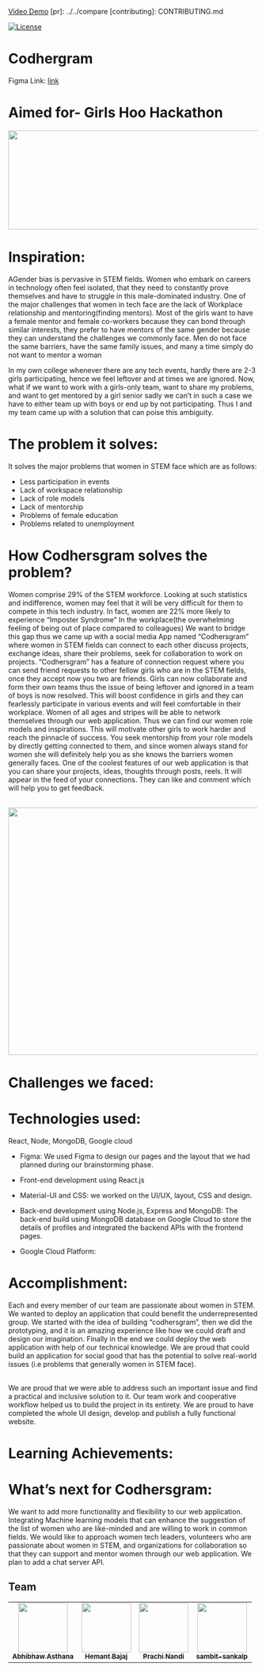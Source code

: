[fork]: ../../fork
[Video Demo](https://youtu.be/_VbLTEeckRE)
[pr]: ../../compare
[contributing]: CONTRIBUTING.md

[![License](https://img.shields.io/badge/License-Apache%202.0-blue.svg)](https://opensource.org/licenses/Apache-2.0) 

<!-- Banner goes here -->

# Codhergram

Figma Link: [link](https://www.figma.com/proto/kOaqr8HMmjayHB02Ar9yEN/Cod(H)ergram?page-id=0%3A1&node-id=2%3A7&viewport=241%2C48%2C0.22&scaling=scale-down&starting-point-node-id=2%3A4)
<!-- Details goes here -->


# Aimed for- Girls Hoo Hackathon
<p align="center">
<img src="https://github.com/prachi237/Codhersgram/blob/master/assets/Screenshot%20(9).png" width="700" height="200" >
</p>

# Inspiration:

AGender bias is pervasive in STEM fields. Women who embark on careers in technology often feel isolated, that they need to constantly prove themselves and have to struggle in this male-dominated industry. One of the major challenges that women in tech face are the lack of Workplace relationship and mentoring(finding mentors). Most of the girls want to have a female mentor and female co-workers because they can bond through similar interests, they prefer to have mentors of the same gender because they can understand the challenges we commonly face. Men do not face the same barriers, have the same family issues, and many a time simply do not want to mentor a woman

In my own college whenever there are any tech events, hardly there are 2-3 girls participating, hence we feel leftover and at times we are ignored. Now, what if we want to work with a girls-only team, want to share my problems, and want to get mentored by a girl senior sadly we can’t in such a case we have to either team up with boys or end up by not participating. Thus I and my team came up with a solution that can poise this ambiguity.  

# The problem it solves:
It solves the major problems that women in STEM face which are as follows:
* Less participation in events
* Lack of workspace relationship
* Lack of role models
* Lack of mentorship
* Problems of female education
* Problems related to unemployment

# How Codhersgram solves the problem?
Women comprise 29% of the STEM workforce. Looking at such statistics and indifference, women may feel that it will be very difficult for them to compete in this tech industry. In fact, women are 22% more likely to experience “Imposter Syndrome” In the workplace(the overwhelming feeling of being out of place compared to colleagues)
We want to bridge this gap thus we came up with a social media App named “Codhersgram” where women in STEM fields can connect to each other discuss projects, exchange ideas, share their problems, seek for collaboration to work on projects. “Codhersgram” has a feature of connection request where you can send friend requests to other fellow girls who are in the STEM fields, once they accept now you two are friends. Girls can now collaborate and form their own teams thus the issue of being leftover and ignored in a team of boys is now resolved. This will boost confidence in girls and they can fearlessly participate in various events and will feel comfortable in their workplace. Women of all ages and stripes will be able to network themselves through our web application. Thus we can find our women role models and inspirations. This will motivate other girls to work harder and reach the pinnacle of success. You seek mentorship from your role models by directly getting connected to them, and since women always stand for women she will definitely help you as she knows the barriers women generally faces.
One of the coolest features of our web application is that you can share your projects, ideas, thoughts through posts, reels. It will appear in the feed of your connections. They can like and comment which will help you to get feedback. 

<br>
<img src="https://github.com/prachi237/Codhersgram/blob/master/assets/Screenshot%20(11).png" width="700" height="500" >

# Challenges we faced:


# Technologies used:
React, Node, MongoDB, Google cloud


* Figma: 
We used Figma to design our pages and the layout that we had planned during our brainstorming phase.

* Front-end development using React.js

* Material-UI and CSS: 
we worked on the UI/UX, layout, CSS and design.

* Back-end development
using Node.js, Express and  MongoDB: The back-end build using MongoDB database on Google Cloud to store the details of profiles and integrated the backend APIs with the frontend pages.

* Google Cloud Platform:
 
# Accomplishment:
Each and every member of our team are passionate about women in STEM. We wanted to deploy an application that could benefit the underrepresented group. We started with the idea of building “codhersgram”, then we did the prototyping, and it is an amazing experience like how we could draft and design our imagination. Finally in the end we could deploy the web application with help of our technical knowledge. We are proud that could build an application for social good that has the potential to solve real-world issues (i.e problems that generally women in STEM face). 

<br> We are proud that we were able to address such an important issue and find a practical and inclusive solution to it. Our team work and cooperative workflow helped us to build the project in its entirety. We are proud to have completed the whole UI design, develop and publish a fully functional website.
 
# Learning Achievements: 
 
 
# What’s next for Codhersgram:
We want to add more functionality and flexibility to our web application. Integrating Machine learning models that can enhance the suggestion of the list of women who are like-minded and are willing to work in common fields. We would like to approach women tech leaders, volunteers who are passionate about women in STEM, and organizations for collaboration so that they can support and mentor women through our web application. We plan to add a chat server API.



## Team
<table>
  <tr></tr>
    <td align="center"><a href="https://github.com/abhibhaw"><img src="https://avatars.githubusercontent.com/u/39991296?v=4" width="100px;" alt=""/><br /><sub><b>Abhibhaw Asthana</b></sub></a><br /></td>
      <td align="center"><a href="https://github.com/ORKO06"><img src="https://avatars.githubusercontent.com/u/74568847?v=4" width="100px;" alt=""/><br /><sub><b>Hemant Bajaj</b></sub></a><br /></td>
    <td align="center"><a href="https://github.com/prachi237"><img src="https://avatars.githubusercontent.com/u/72700861?v=4" width="100px;" alt=""/><br /><sub><b>Prachi Nandi</b></sub></a><br /></td>
 <td align="center"><a href="https://github.com/sambit-sankalp"><img src="https://avatars.githubusercontent.com/sambit-sankalp" width="100px;" alt=""/><br /><sub><b>sambit-sankalp</b></sub></a><br /></td>
 

  </tr>
</table>
